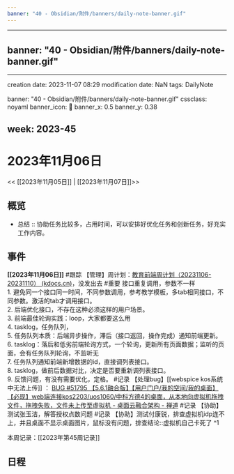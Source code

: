```yaml
---
banner: "40 - Obsidian/附件/banners/daily-note-banner.gif"
---
```

---
banner: "40 - Obsidian/附件/banners/daily-note-banner.gif"
---
---
creation date: 2023-11-07 08:29
modification date: NaN
tags: DailyNote

banner: "40 - Obsidian/附件/banners/daily-note-banner.gif"
cssclass: noyaml
banner_icon: 💌
banner_x: 0.5
banner_y: 0.38

week: 2023-45
---

# 2023年11月06日

<< [[2023年11月05日]] | [[2023年11月07日]]>>


## 概览
- 总结 :: 协助任务比较多，占用时间，可以安排好优化任务和创新任务，好充实工作内容。
## 事件
**[[2023年11月06日]]**
#跟踪 【管理】周计划：[教育前端周计划（20231106-20231110） (kdocs.cn)](https://www.kdocs.cn/l/cncngxEcagIY)，没发出去
#重要 接口重复调用，参数不一样  
1. 避免同一个接口同一时间，不同参数调用，参考教学模板，多tab相同接口，不同参数。激活的tab才调用接口。  
2. 后端优化接口，不存在这种必须这样的用户场景。  
3. 前端最佳轮询实践：loop，大家都要这么用  
4. tasklog，任务队列，  
5. 任务队列本质：后端异步操作，滞后（接口返回，操作完成）通知前端更新。  
6. tasklog：落后和低劣前端轮询方式，一个轮询，更新所有页面数据；监听的页面，会有任务队列轮询，不监听无  
7. 任务队列通知前端新增数据的id，直接调列表接口。  
8. tasklog，做前后数据对比，决定是否要重新调列表接口。  
9. 反馈问题，有没有需要优化，定格。
#记录 【处理bug】[[webspice kos系统 中无法上传]] ： [BUG #51795 【5.6.1融合版】【用户门户/我的空间/我的桌面】【必现】web端连接kos2203/uos1060/中科方德4的桌面，从本地向虚拟机拖拽文件，拖拽失败，文件未上传至虚拟机 - 桌面云融合架构 - 禅道](http://172.16.203.12/zentao/bug-view-51795.html)
#记录 【协助】测试张玉洁，解答授权点数问题
#记录 【协助】测试付康锐，排查虚拟机idp连不上，并且桌面不显示桌面图片，鼠标没有问题，排查结论::虚拟机自己卡死了
^1

本周记录：[[2023年第45周记录]]

## 日程
